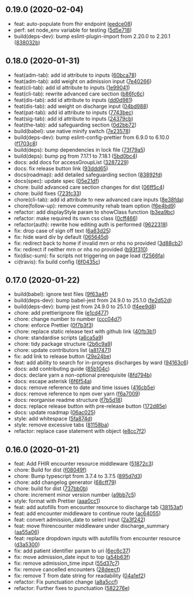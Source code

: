 ## 0.19.0 (2020-02-04)

* feat: auto-populate from fhir endpoint ([eedce08](https://github.com/Fdawgs/ydh-discharge-summary-form/commit/eedce08))
* perf: set node_env variable for testing ([5d5e718](https://github.com/Fdawgs/ydh-discharge-summary-form/commit/5d5e718))
* build(deps-dev): bump eslint-plugin-import from 2.20.0 to 2.20.1 ([838032b](https://github.com/Fdawgs/ydh-discharge-summary-form/commit/838032b))



## 0.18.0 (2020-01-31)

-   feat(adm-tab): add id attribute to inputs ([60bca78](https://github.com/Fdawgs/ydh-discharge-summary-form/commit/60bca78))
-   feat(adm-tab): add weight on admission input ([7e40266](https://github.com/Fdawgs/ydh-discharge-summary-form/commit/7e40266))
-   feat(cli-tab): add id attribute to inputs ([1e99041](https://github.com/Fdawgs/ydh-discharge-summary-form/commit/1e99041))
-   feat(cli-tab): rewrite advanced care section ([b86fc6c](https://github.com/Fdawgs/ydh-discharge-summary-form/commit/b86fc6c))
-   feat(dis-tab): add id attribute to inputs ([dd0d981](https://github.com/Fdawgs/ydh-discharge-summary-form/commit/dd0d981))
-   feat(dis-tab): add weight on discharge input ([04bd988](https://github.com/Fdawgs/ydh-discharge-summary-form/commit/04bd988))
-   feat(pat-tab): add id attribute to inputs ([7743bec](https://github.com/Fdawgs/ydh-discharge-summary-form/commit/7743bec))
-   feat(sig-tab): add id attribute to inputs ([24379cb](https://github.com/Fdawgs/ydh-discharge-summary-form/commit/24379cb))
-   feat(the-tab): add safeguarding section ([0d2bb72](https://github.com/Fdawgs/ydh-discharge-summary-form/commit/0d2bb72))
-   build(babel): use native minify switch ([7e23578](https://github.com/Fdawgs/ydh-discharge-summary-form/commit/7e23578))
-   build(deps-dev): bump eslint-config-prettier from 6.9.0 to 6.10.0 ([f1703c8](https://github.com/Fdawgs/ydh-discharge-summary-form/commit/f1703c8))
-   build(deps): bump dependencies in lock file ([73f79a5](https://github.com/Fdawgs/ydh-discharge-summary-form/commit/73f79a5))
-   build(deps): bump pg from 7.17.1 to 7.18.1 ([5bd0bc4](https://github.com/Fdawgs/ydh-discharge-summary-form/commit/5bd0bc4))
-   docs: add docs for accessGroupList ([3287229](https://github.com/Fdawgs/ydh-discharge-summary-form/commit/3287229))
-   docs: fix release button link ([93ddd65](https://github.com/Fdawgs/ydh-discharge-summary-form/commit/93ddd65))
-   docs(roadmap): add detailed safeguarding section ([83892fd](https://github.com/Fdawgs/ydh-discharge-summary-form/commit/83892fd))
-   docs(spec): update spec ([05e21df](https://github.com/Fdawgs/ydh-discharge-summary-form/commit/05e21df))
-   chore: build advanced care section changes for dist ([06ff5c4](https://github.com/Fdawgs/ydh-discharge-summary-form/commit/06ff5c4))
-   chore: build fixes ([723fc33](https://github.com/Fdawgs/ydh-discharge-summary-form/commit/723fc33))
-   chore(cli-tab): add id attribute to new advanced care inputs ([8e38fda](https://github.com/Fdawgs/ydh-discharge-summary-form/commit/8e38fda))
-   chore(follow-up): remove community rehab team option ([f6e4bd9](https://github.com/Fdawgs/ydh-discharge-summary-form/commit/f6e4bd9))
-   refactor: add displayStyle param to showClass function ([b3ea9bc](https://github.com/Fdawgs/ydh-discharge-summary-form/commit/b3ea9bc))
-   refactor: make required its own css class ([0cff466](https://github.com/Fdawgs/ydh-discharge-summary-form/commit/0cff466))
-   refactor(auth): rewrite how editing auth is performed ([9622318](https://github.com/Fdawgs/ydh-discharge-summary-form/commit/9622318))
-   fix: drop case of sign off text ([6a83d25](https://github.com/Fdawgs/ydh-discharge-summary-form/commit/6a83d25))
-   fix: hide ward div by default ([065645d](https://github.com/Fdawgs/ydh-discharge-summary-form/commit/065645d))
-   fix: redirect back to home if invalid mrn or nhs no provided ([3d88cb2](https://github.com/Fdawgs/ydh-discharge-summary-form/commit/3d88cb2))
-   fix: redirect if neither mrn or nhs no provided ([b93f310](https://github.com/Fdawgs/ydh-discharge-summary-form/commit/b93f310))
-   fix(disc-sum): fix scripts not triggering on page load ([f2566fa](https://github.com/Fdawgs/ydh-discharge-summary-form/commit/f2566fa))
-   ci(travis): fix build config ([6f0435c](https://github.com/Fdawgs/ydh-discharge-summary-form/commit/6f0435c))

## 0.17.0 (2020-01-22)

-   build(babel): ignore test files ([9f63a4f](https://github.com/Fdawgs/ydh-discharge-summary-form/commit/9f63a4f))
-   build(deps-dev): bump babel-jest from 24.9.0 to 25.1.0 ([fe2d52d](https://github.com/Fdawgs/ydh-discharge-summary-form/commit/fe2d52d))
-   build(deps-dev): bump jest from 24.9.0 to 25.1.0 ([f4ee9d8](https://github.com/Fdawgs/ydh-discharge-summary-form/commit/f4ee9d8))
-   chore: add prettierignore file ([e1cd477](https://github.com/Fdawgs/ydh-discharge-summary-form/commit/e1cd477))
-   chore: change number to number ([ccc04d7](https://github.com/Fdawgs/ydh-discharge-summary-form/commit/ccc04d7))
-   chore: enforce Prettier ([0f7b3f3](https://github.com/Fdawgs/ydh-discharge-summary-form/commit/0f7b3f3))
-   chore: replace static release text with github link ([40fb3b1](https://github.com/Fdawgs/ydh-discharge-summary-form/commit/40fb3b1))
-   chore: standardise scripts ([a6ca5a9](https://github.com/Fdawgs/ydh-discharge-summary-form/commit/a6ca5a9))
-   chore: tidy package structure ([2b6c9a9](https://github.com/Fdawgs/ydh-discharge-summary-form/commit/2b6c9a9))
-   chore: update contributors list ([a817471](https://github.com/Fdawgs/ydh-discharge-summary-form/commit/a817471))
-   fix: add link to release button ([29e24be](https://github.com/Fdawgs/ydh-discharge-summary-form/commit/29e24be))
-   feat: add ability to search for in-progress discharges by ward ([94163c6](https://github.com/Fdawgs/ydh-discharge-summary-form/commit/94163c6))
-   docs: add contributing guide ([85b104c](https://github.com/Fdawgs/ydh-discharge-summary-form/commit/85b104c))
-   docs: declare yarn a non-optional prerequisite ([8fd794b](https://github.com/Fdawgs/ydh-discharge-summary-form/commit/8fd794b))
-   docs: escape asterisk ([6f6f54a](https://github.com/Fdawgs/ydh-discharge-summary-form/commit/6f6f54a))
-   docs: remove reference to date and time issues ([416cb5e](https://github.com/Fdawgs/ydh-discharge-summary-form/commit/416cb5e))
-   docs: remove reference to npm over yarn ([f6a7009](https://github.com/Fdawgs/ydh-discharge-summary-form/commit/f6a7009))
-   docs: reorganise readme structure ([f7b5d18](https://github.com/Fdawgs/ydh-discharge-summary-form/commit/f7b5d18))
-   docs: replace release button with pre-release button ([172d85e](https://github.com/Fdawgs/ydh-discharge-summary-form/commit/172d85e))
-   docs: update roadmap ([06ac025](https://github.com/Fdawgs/ydh-discharge-summary-form/commit/06ac025))
-   style: add whitespace ([5fa874d](https://github.com/Fdawgs/ydh-discharge-summary-form/commit/5fa874d))
-   style: remove excessive tabs ([81158ba](https://github.com/Fdawgs/ydh-discharge-summary-form/commit/81158ba))
-   refactor: replace case statement with object ([e8cc7f2](https://github.com/Fdawgs/ydh-discharge-summary-form/commit/e8cc7f2))

## 0.16.0 (2020-01-21)

-   feat: Add FHIR encounter resource middleware ([51872c3](https://github.com/Fdawgs/ydh-discharge-summary-form/commit/51872c3))
-   chore: Build for dist ([f08049f](https://github.com/Fdawgs/ydh-discharge-summary-form/commit/f08049f))
-   chore: Bump typescript from 3.7.4 to 3.7.5 ([895d7d3](https://github.com/Fdawgs/ydh-discharge-summary-form/commit/895d7d3))
-   chore: add changelog generator ([68cff79](https://github.com/Fdawgs/ydh-discharge-summary-form/commit/68cff79))
-   chore: build for dist ([737bb0b](https://github.com/Fdawgs/ydh-discharge-summary-form/commit/737bb0b))
-   chore: increment minor version number ([a9bb7c5](https://github.com/Fdawgs/ydh-discharge-summary-form/commit/a9bb7c5))
-   style: format with Prettier ([aaa0cc1](https://github.com/Fdawgs/ydh-discharge-summary-form/commit/aaa0cc1))
-   feat: add autofills from encounter resource to discharge tab ([38153af](https://github.com/Fdawgs/ydh-discharge-summary-form/commit/38153af))
-   feat: add encounter middleware to continue route ([ac64055](https://github.com/Fdawgs/ydh-discharge-summary-form/commit/ac64055))
-   feat: convert admission_date to select input ([2a3f242](https://github.com/Fdawgs/ydh-discharge-summary-form/commit/2a3f242))
-   feat: move fhirencounter middleware under discharge_summary ([aa55a06](https://github.com/Fdawgs/ydh-discharge-summary-form/commit/aa55a06))
-   feat: replace dropdown inputs with autofills from encounter resource ([d3a5300](https://github.com/Fdawgs/ydh-discharge-summary-form/commit/d3a5300))
-   fix: add patient identifier param to uri ([6ec6c37](https://github.com/Fdawgs/ydh-discharge-summary-form/commit/6ec6c37))
-   fix: move admission_date input to top ([a54b63f](https://github.com/Fdawgs/ydh-discharge-summary-form/commit/a54b63f))
-   fix: remove admission_time input ([55d37c7](https://github.com/Fdawgs/ydh-discharge-summary-form/commit/55d37c7))
-   fix: remove cancelled encounters ([28deecf](https://github.com/Fdawgs/ydh-discharge-summary-form/commit/28deecf))
-   fix: remove T from date string for readability ([04a1ef2](https://github.com/Fdawgs/ydh-discharge-summary-form/commit/04a1ef2))
-   refactor: Fix punctuation change ([a8a5ccf](https://github.com/Fdawgs/ydh-discharge-summary-form/commit/a8a5ccf))
-   refactor: Further fixes to punctuation ([582276e](https://github.com/Fdawgs/ydh-discharge-summary-form/commit/582276e))
